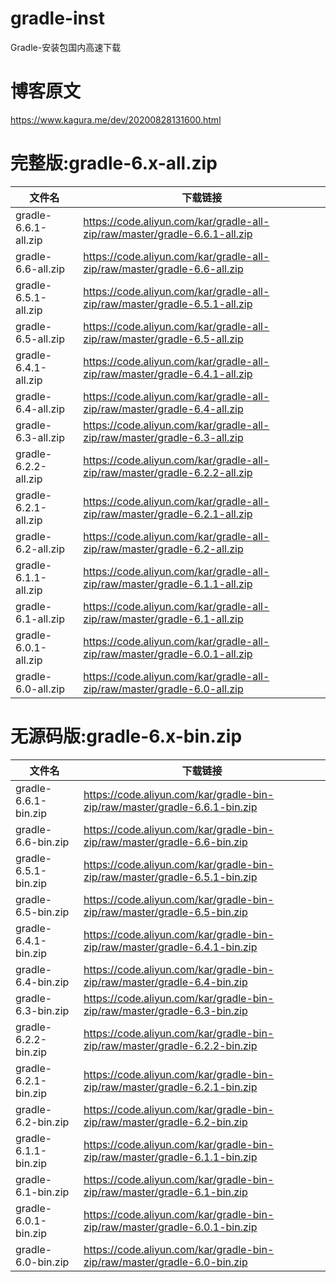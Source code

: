 # gradle-inst
Gradle-安装包国内高速下载

# 博客原文
https://www.kagura.me/dev/20200828131600.html

# 完整版:gradle-6.x-all.zip
|文件名|下载链接|
|--|--|
| gradle-6.6.1-all.zip	| https://code.aliyun.com/kar/gradle-all-zip/raw/master/gradle-6.6.1-all.zip |
| gradle-6.6-all.zip	| https://code.aliyun.com/kar/gradle-all-zip/raw/master/gradle-6.6-all.zip |
| gradle-6.5.1-all.zip	| https://code.aliyun.com/kar/gradle-all-zip/raw/master/gradle-6.5.1-all.zip |
| gradle-6.5-all.zip	| https://code.aliyun.com/kar/gradle-all-zip/raw/master/gradle-6.5-all.zip |
| gradle-6.4.1-all.zip	| https://code.aliyun.com/kar/gradle-all-zip/raw/master/gradle-6.4.1-all.zip |
| gradle-6.4-all.zip	| https://code.aliyun.com/kar/gradle-all-zip/raw/master/gradle-6.4-all.zip |
| gradle-6.3-all.zip	| https://code.aliyun.com/kar/gradle-all-zip/raw/master/gradle-6.3-all.zip |
| gradle-6.2.2-all.zip	| https://code.aliyun.com/kar/gradle-all-zip/raw/master/gradle-6.2.2-all.zip |
| gradle-6.2.1-all.zip	| https://code.aliyun.com/kar/gradle-all-zip/raw/master/gradle-6.2.1-all.zip |
| gradle-6.2-all.zip	| https://code.aliyun.com/kar/gradle-all-zip/raw/master/gradle-6.2-all.zip |
| gradle-6.1.1-all.zip	| https://code.aliyun.com/kar/gradle-all-zip/raw/master/gradle-6.1.1-all.zip |
| gradle-6.1-all.zip	| https://code.aliyun.com/kar/gradle-all-zip/raw/master/gradle-6.1-all.zip |
| gradle-6.0.1-all.zip	| https://code.aliyun.com/kar/gradle-all-zip/raw/master/gradle-6.0.1-all.zip |
| gradle-6.0-all.zip	| https://code.aliyun.com/kar/gradle-all-zip/raw/master/gradle-6.0-all.zip |

# 无源码版:gradle-6.x-bin.zip
|文件名|下载链接|
|--|--|
| gradle-6.6.1-bin.zip	| https://code.aliyun.com/kar/gradle-bin-zip/raw/master/gradle-6.6.1-bin.zip |
| gradle-6.6-bin.zip	| https://code.aliyun.com/kar/gradle-bin-zip/raw/master/gradle-6.6-bin.zip |
| gradle-6.5.1-bin.zip	| https://code.aliyun.com/kar/gradle-bin-zip/raw/master/gradle-6.5.1-bin.zip |
| gradle-6.5-bin.zip	| https://code.aliyun.com/kar/gradle-bin-zip/raw/master/gradle-6.5-bin.zip |
| gradle-6.4.1-bin.zip	| https://code.aliyun.com/kar/gradle-bin-zip/raw/master/gradle-6.4.1-bin.zip |
| gradle-6.4-bin.zip	| https://code.aliyun.com/kar/gradle-bin-zip/raw/master/gradle-6.4-bin.zip |
| gradle-6.3-bin.zip	| https://code.aliyun.com/kar/gradle-bin-zip/raw/master/gradle-6.3-bin.zip |
| gradle-6.2.2-bin.zip	| https://code.aliyun.com/kar/gradle-bin-zip/raw/master/gradle-6.2.2-bin.zip |
| gradle-6.2.1-bin.zip	| https://code.aliyun.com/kar/gradle-bin-zip/raw/master/gradle-6.2.1-bin.zip |
| gradle-6.2-bin.zip	| https://code.aliyun.com/kar/gradle-bin-zip/raw/master/gradle-6.2-bin.zip |
| gradle-6.1.1-bin.zip	| https://code.aliyun.com/kar/gradle-bin-zip/raw/master/gradle-6.1.1-bin.zip |
| gradle-6.1-bin.zip	| https://code.aliyun.com/kar/gradle-bin-zip/raw/master/gradle-6.1-bin.zip |
| gradle-6.0.1-bin.zip	| https://code.aliyun.com/kar/gradle-bin-zip/raw/master/gradle-6.0.1-bin.zip |
| gradle-6.0-bin.zip	| https://code.aliyun.com/kar/gradle-bin-zip/raw/master/gradle-6.0-bin.zip |
